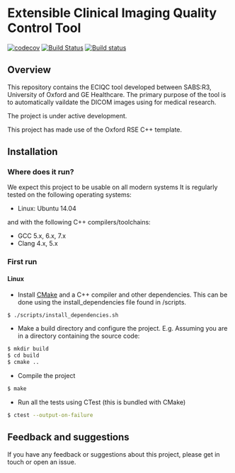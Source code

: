 # Extensible Clinical Imaging Quality Control Tool

[![codecov](https://codecov.io/gh/OxfordRSE/template-project-cpp/branch/master/graph/badge.svg)](https://codecov.io/gh/OxfordRSE/template-project-cpp)
[![Build
Status](https://travis-ci.org/OxfordRSE/template-project-cpp.svg?branch=master)](https://travis-ci.org/OxfordRSE/template-project-cpp)
[![Build status](https://ci.appveyor.com/api/projects/status/5245a76r7ikhaass/branch/master?svg=true)](https://ci.appveyor.com/project/fcooper8472/template-project-cpp/branch/master)

## Overview

This repository contains the ECIQC tool developed between SABS:R3, University of Oxford and GE Healthcare. The primary purpose of the tool is to automatically vaildate the DICOM images using for medical research. 

The project is under active development. 

This project has made use of the Oxford RSE C++ template. 


## Installation 

### Where does it run?

We expect this project to be usable on all modern systems
It is regularly tested on the following operating systems:
- Linux: Ubuntu 14.04

and with the following C++ compilers/toolchains:
- GCC 5.x, 6.x, 7.x
- Clang 4.x, 5.x

### First run

#### Linux

- Install [CMake](https://cmake.org/download/) and a C++ compiler and other dependencies. 
  This can be done using the install_dependencies file found in /scripts.

```bash
$ ./scripts/install_dependencies.sh
```

- Make a build directory and configure the project. E.g. Assuming you are in a 
  directory containing the source code:

```bash
$ mkdir build
$ cd build
$ cmake ..
```

- Compile the project

```bash
$ make
```

- Run all the tests using CTest (this is bundled with CMake)

```bash
$ ctest --output-on-failure
```
## Feedback and suggestions

If you have any feedback or suggestions about this project, please get in touch or open an issue.
